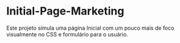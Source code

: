 # Initial-Page-Marketing
 Este projeto símula uma página Inicial com um pouco mais de foco visualmente no CSS e formulário para o usuário.
